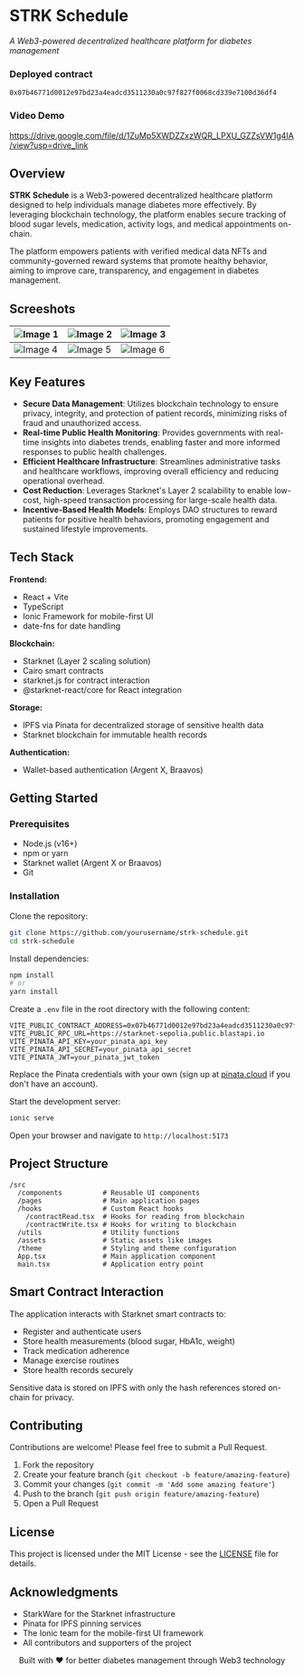 # STRK Schedule

_A Web3-powered decentralized healthcare platform for diabetes management_

### Deployed contract

`0x07b46771d0012e97bd23a4eadcd3511230a0c97f827f0068cd339e7100d36df4`

### Video Demo
https://drive.google.com/file/d/1ZuMp5XWDZZxzWQR_LPXU_GZZsVW1g4IA/view?usp=drive_link 

## Overview

**STRK Schedule** is a Web3-powered decentralized healthcare platform designed to help individuals manage diabetes more effectively. By leveraging blockchain technology, the platform enables secure tracking of blood sugar levels, medication, activity logs, and medical appointments on-chain.

The platform empowers patients with verified medical data NFTs and community-governed reward systems that promote healthy behavior, aiming to improve care, transparency, and engagement in diabetes management.

## Screeshots

| ![Image 1](/public/assets/screenshots/ss1.png) | ![Image 2](/public/assets/screenshots/ss2.png) | ![Image 3](/public/assets/screenshots/ss3.png) |
| ---------------------------------------------- | ---------------------------------------------- | ---------------------------------------------- |
| ![Image 4](/public/assets/screenshots/ss4.png) | ![Image 5](/public/assets/screenshots/ss5.png) | ![Image 6](/public/assets/screenshots/ss6.png) |

## Key Features

- **Secure Data Management**: Utilizes blockchain technology to ensure privacy, integrity, and protection of patient records, minimizing risks of fraud and unauthorized access.
- **Real-time Public Health Monitoring**: Provides governments with real-time insights into diabetes trends, enabling faster and more informed responses to public health challenges.
- **Efficient Healthcare Infrastructure**: Streamlines administrative tasks and healthcare workflows, improving overall efficiency and reducing operational overhead.
- **Cost Reduction**: Leverages Starknet's Layer 2 scalability to enable low-cost, high-speed transaction processing for large-scale health data.
- **Incentive-Based Health Models**: Employs DAO structures to reward patients for positive health behaviors, promoting engagement and sustained lifestyle improvements.

## Tech Stack

**Frontend:**

- React + Vite
- TypeScript
- Ionic Framework for mobile-first UI
- date-fns for date handling

**Blockchain:**

- Starknet (Layer 2 scaling solution)
- Cairo smart contracts
- starknet.js for contract interaction
- @starknet-react/core for React integration

**Storage:**

- IPFS via Pinata for decentralized storage of sensitive health data
- Starknet blockchain for immutable health records

**Authentication:**

- Wallet-based authentication (Argent X, Braavos)

## Getting Started

### Prerequisites

- Node.js (v16+)
- npm or yarn
- Starknet wallet (Argent X or Braavos)
- Git

### Installation

Clone the repository:

```bash
git clone https://github.com/yourusername/strk-schedule.git
cd strk-schedule
```

Install dependencies:

```bash
npm install
# or
yarn install
```

Create a `.env` file in the root directory with the following content:

```env
VITE_PUBLIC_CONTRACT_ADDRESS=0x07b46771d0012e97bd23a4eadcd3511230a0c97f827f0068cd339e7100d36df4
VITE_PUBLIC_RPC_URL=https://starknet-sepolia.public.blastapi.io
VITE_PINATA_API_KEY=your_pinata_api_key
VITE_PINATA_API_SECRET=your_pinata_api_secret
VITE_PINATA_JWT=your_pinata_jwt_token
```

Replace the Pinata credentials with your own (sign up at [pinata.cloud](https://www.pinata.cloud) if you don't have an account).

Start the development server:

```bash
ionic serve
```

Open your browser and navigate to `http://localhost:5173`

## Project Structure

```
/src
  /components          # Reusable UI components
  /pages               # Main application pages
  /hooks               # Custom React hooks
    /contractRead.tsx  # Hooks for reading from blockchain
    /contractWrite.tsx # Hooks for writing to blockchain
  /utils               # Utility functions
  /assets              # Static assets like images
  /theme               # Styling and theme configuration
  App.tsx              # Main application component
  main.tsx             # Application entry point
```

## Smart Contract Interaction

The application interacts with Starknet smart contracts to:

- Register and authenticate users
- Store health measurements (blood sugar, HbA1c, weight)
- Track medication adherence
- Manage exercise routines
- Store health records securely

Sensitive data is stored on IPFS with only the hash references stored on-chain for privacy.

## Contributing

Contributions are welcome! Please feel free to submit a Pull Request.

1. Fork the repository
2. Create your feature branch (`git checkout -b feature/amazing-feature`)
3. Commit your changes (`git commit -m 'Add some amazing feature'`)
4. Push to the branch (`git push origin feature/amazing-feature`)
5. Open a Pull Request

## License

This project is licensed under the MIT License - see the [LICENSE](LICENSE) file for details.

## Acknowledgments

- StarkWare for the Starknet infrastructure
- Pinata for IPFS pinning services
- The Ionic team for the mobile-first UI framework
- All contributors and supporters of the project

<div align="center">
  <p>Built with ❤️ for better diabetes management through Web3 technology</p>
</div>
